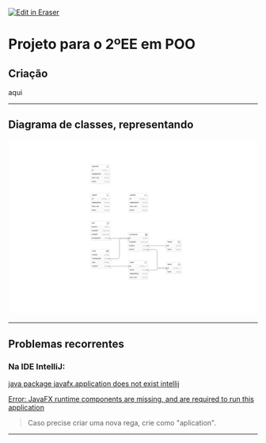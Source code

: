<p><a target="_blank" href="https://app.eraser.io/workspace/eBwPst8QmxllTjqJEaFD" id="edit-in-eraser-github-link"><img alt="Edit in Eraser" src="https://firebasestorage.googleapis.com/v0/b/second-petal-295822.appspot.com/o/images%2Fgithub%2FOpen%20in%20Eraser.svg?alt=media&amp;token=968381c8-a7e7-472a-8ed6-4a6626da5501"></a></p>

# Projeto para o 2ºEE em POO


## Criação
aqui



---

## Diagrama de classes, representando
![Figure 1](/.eraser/eBwPst8QmxllTjqJEaFD___ibsr7NFOmZXGn92bwac608CiSpo2___---figure---wv09e_dAE-tB41R4X_21N---figure---x6unebMDUbX_A9iBRd3dxQ.png "Figure 1")



---

## Problemas recorrentes
### Na IDE IntelliJ:
[﻿java package javafx.application does not exist intellij](https://www.youtube.com/watch?v=b60Fl2WLaQY) 

[﻿Error: JavaFX runtime components are missing, and are required to run this application](https://www.youtube.com/watch?v=hS_6ek9rTco) 

>  Caso precise criar uma nova rega, crie como "aplication". 

---






<!--- Eraser file: https://app.eraser.io/workspace/eBwPst8QmxllTjqJEaFD --->